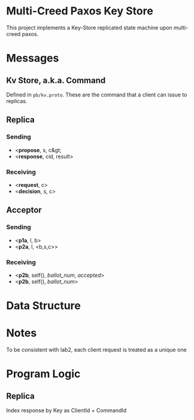 # Multi-Creed Paxos Key Store
This project implements a Key-Store replicated state machine upon multi-creed paxos.

# Messages

## Kv Store, a.k.a. Command 
Defined in ```pb/kv.proto```. These are the command that a client can
issue to replicas.

## Replica
### Sending
* &lt;**propose**, s, c\&gt;
* &lt;**response**, cid, result&gt;
### Receiving
* &lt;**request**, c&gt;
* &lt;**decision**, s, c&gt;

## Acceptor
### Sending
* &lt;**p1a**, l, b&gt;
* &lt;**p2a**, l, &lt;b,s,c&gt;&gt;
### Receiving
* &lt;**p2b**, self(), *ballot_num*, *accepted*&gt;
* &lt;**p2b**, self(), *ballot_num*&gt;



# Data Structure

# Notes
To be consistent with lab2, each client request is treated as a unique one

# Program Logic
## Replica
Index response by Key as ClientId + CommandId
